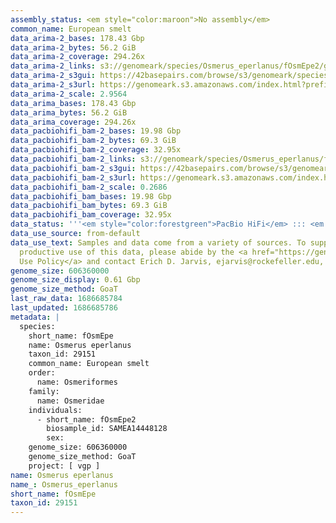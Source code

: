 ```yaml
---
assembly_status: <em style="color:maroon">No assembly</em>
common_name: European smelt
data_arima-2_bases: 178.43 Gbp
data_arima-2_bytes: 56.2 GiB
data_arima-2_coverage: 294.26x
data_arima-2_links: s3://genomeark/species/Osmerus_eperlanus/fOsmEpe2/genomic_data/arima/<br>
data_arima-2_s3gui: https://42basepairs.com/browse/s3/genomeark/species/Osmerus_eperlanus/fOsmEpe2/genomic_data/arima/
data_arima-2_s3url: https://genomeark.s3.amazonaws.com/index.html?prefix=species/Osmerus_eperlanus/fOsmEpe2/genomic_data/arima/
data_arima-2_scale: 2.9564
data_arima_bases: 178.43 Gbp
data_arima_bytes: 56.2 GiB
data_arima_coverage: 294.26x
data_pacbiohifi_bam-2_bases: 19.98 Gbp
data_pacbiohifi_bam-2_bytes: 69.3 GiB
data_pacbiohifi_bam-2_coverage: 32.95x
data_pacbiohifi_bam-2_links: s3://genomeark/species/Osmerus_eperlanus/fOsmEpe2/genomic_data/pacbio_hifi/<br>
data_pacbiohifi_bam-2_s3gui: https://42basepairs.com/browse/s3/genomeark/species/Osmerus_eperlanus/fOsmEpe2/genomic_data/pacbio_hifi/
data_pacbiohifi_bam-2_s3url: https://genomeark.s3.amazonaws.com/index.html?prefix=species/Osmerus_eperlanus/fOsmEpe2/genomic_data/pacbio_hifi/
data_pacbiohifi_bam-2_scale: 0.2686
data_pacbiohifi_bam_bases: 19.98 Gbp
data_pacbiohifi_bam_bytes: 69.3 GiB
data_pacbiohifi_bam_coverage: 32.95x
data_status: '''<em style="color:forestgreen">PacBio HiFi</em> ::: <em style="color:forestgreen">Arima</em>'''
data_use_source: from-default
data_use_text: Samples and data come from a variety of sources. To support fair and
  productive use of this data, please abide by the <a href="https://genome10k.soe.ucsc.edu/data-use-policies/">Data
  Use Policy</a> and contact Erich D. Jarvis, ejarvis@rockefeller.edu, with any questions.
genome_size: 606360000
genome_size_display: 0.61 Gbp
genome_size_method: GoaT
last_raw_data: 1686685784
last_updated: 1686685786
metadata: |
  species:
    short_name: fOsmEpe
    name: Osmerus eperlanus
    taxon_id: 29151
    common_name: European smelt
    order:
      name: Osmeriformes
    family:
      name: Osmeridae
    individuals:
      - short_name: fOsmEpe2
        biosample_id: SAMEA14448128
        sex:
    genome_size: 606360000
    genome_size_method: GoaT
    project: [ vgp ]
name: Osmerus eperlanus
name_: Osmerus_eperlanus
short_name: fOsmEpe
taxon_id: 29151
---
```

